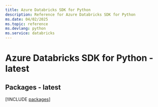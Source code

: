 ```yaml
---
title: Azure Databricks SDK for Python
description: Reference for Azure Databricks SDK for Python
ms.date: 04/02/2025
ms.topic: reference
ms.devlang: python
ms.service: databricks
---
```

# Azure Databricks SDK for Python - latest
## Packages - latest
[!INCLUDE [packages](databricks-index.md)]